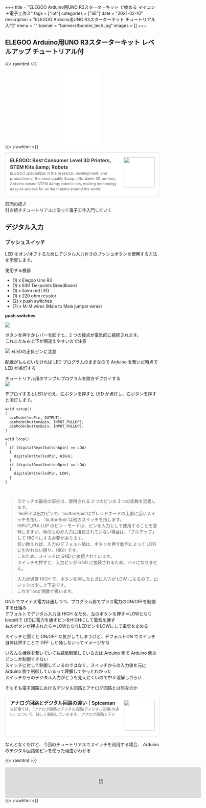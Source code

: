 +++
title = "ELEGOO Arduino用UNO R3スターターキット で始める マイコン＋電子工作３"
tags = ["iot"]
categories = ["SE"]
date = "2021-02-10"
description = "ELEGOO Arduino用UNO R3スターターキット チュートリアル入門"
menu = ""
banner = "banners/bunner_tech.jpg"
images = []
+++

## ELEGOO Arduino用UNO R3スターターキット レベルアップ チュートリアル付

{{< rawhtml >}} 
<div style="text-align: center;;">
<iframe style="width:120px;height:240px;" marginwidth="0" marginheight="0" scrolling="no" frameborder="0" src="//rcm-fe.amazon-adsystem.com/e/cm?lt1=_blank&bc1=FFFFFF&IS2=1&bg1=FFFFFF&fc1=000000&lc1=0000FF&t=sinokyoufu-22&language=ja_JP&o=9&p=8&l=as4&m=amazon&f=ifr&ref=as_ss_li_til&asins=B06XF2HZGT&linkId=0f6f39010078d52b6dd7106fceb44609"></iframe>
</div>
{{< /rawhtml >}}

<div class="blogcardfu" style="width:auto;max-width:9999px;border:1px solid #E0E0E0;border-radius:3px;margin:10px 0;padding:15px;line-height:1.4;text-align:left;background:#FFFFFF;"><a href="https://www.elegoo.com/" target="_blank" style="display:block;text-decoration:none;"><span class="blogcardfu-image" style="float:right;width:100px;padding:0 0 0 10px;margin:0 0 5px 5px;"><img src="https://images.weserv.nl/?w=100&url=ssl:cdn.shopify.com/s/files/1/0296/9026/5648/files/308ec23709872bfbfd2a2b975b121008_ab56db2e-c179-43c0-b357-9dae066a2b93.jpg?v=1611368475" width="100" style="width:100%;height:auto;max-height:100px;min-width:0;border:0 none;margin:0;"></span><br style="display:none"><span class="blogcardfu-title" style="font-size:112.5%;font-weight:700;color:#333333;margin:0 0 5px 0;">ELEGOO: Best Consumer Level 3D Printers, STEM Kits &amp;amp; Robots</span><br><span class="blogcardfu-content" style="font-size:87.5%;font-weight:400;color:#666666;">ELEGOO specializes in the research, development, and production of the most quality &amp;amp; affordable 3D printers, Arduino-based STEM &amp;amp; robotic kits, making technolegy easy-to-access for all the makers around the world.</span><br><span style="clear:both;display:block;overflow:hidden;height:0;">&nbsp;</span></a></div>

前回の続き  
引き続きチュートリアルに沿って電子工作入門していく  

## デジタル入力

### プッシュスイッチ
LED をオン/オフするためにデジタル入力付きのプッシュボタンを使用する方法
を学習します。   

使用する機器  

* (1) x Elegoo Uno R3 
* (1) x 830 Tie-points Breadboard 
* (1) x 5mm red LED 
* (1) x 220 ohm resistor 
* (2) x push switches 
* (7) x M-M wires (Male to Male jumper wires) 

**push switches**  

<img src="/images/2021/se/arduino/tutorial-18.png" />  

ボタンを押すかレバーを回すと、2 つの接点が電気的に接続されます。  
これまた左右上下が間違えやすいので注意  

<img src="/images/2021/se/arduino/tutorial-19.png" />  
※LEDの正負ピンに注意

配線がもんだいなければ LED プログラムのままなので Arduino を繋いだ時点で LED が点灯する  

チュートリアル用のサンプルプログラムを開きデプロイする  
<img src="/images/2021/se/arduino/tutorial-20.png" />  

デプロイするとLEDが消え、左ボタンを押すと LED が点灯し、右ボタンを押すと消灯します。  

```
void setup() 
{
  pinMode(ledPin, OUTPUT);
  pinMode(buttonApin, INPUT_PULLUP);  
  pinMode(buttonBpin, INPUT_PULLUP);  
}

void loop() 
{
  if (digitalRead(buttonApin) == LOW)
  {
    digitalWrite(ledPin, HIGH);
  }
  if (digitalRead(buttonBpin) == LOW)
  {
    digitalWrite(ledPin, LOW);
  }
}
```
<br />

> スケッチの最初の部分は、使用される 3 つのピンの 3 つの変数を定義します。  
'ledPin'は出力ピンで、'buttonApin'はブレッドボードの上部に近いスイッチを指し、  'buttonBpin'は他のスイッチを指します。  
INPUT_PULLUP のピン・モードは、ピンを入力として使用することを意味しますが、他のものが入力に接続されていない場合は、「プルアップ」して HIGH にする必要があります。  
言い換えれば、入力のデフォルト値は、ボタンを押す動作によって LOW に引かれない限り、HIGH です。  
このため、スイッチは GND に接続されています。  
スイッチを押すと、入力ピンが GND に接続されるため、ハイになりません。    

> 入力が通常 HIGH で、ボタンを押したときに入力が LOW になるので、ロジックは少し上下逆です。  
これを'loop'関数で扱います。  

GND でマイナス電力は通しつつ、プログラム側でプラス電力のON/OFFを制御する仕組み  
デフォルトでデジタル入力は HIGH なため、左のボタンを押す＝LOWとなり  
loop内で LEDに電力を通すピンをHIGHにして電気を通す  
右のボタンが押されたら＝LOWとなりLEDピンをLOWにして電気を止める  

スイッチと聞くと ON/OFF な気がしてしまうけど、デフォルトON でスイッチ自体は押すことで OFF しか発しないってイメージかな  

いろんな機器を繋いでいても結局制御しているのは Arduino 側で Arduino 側のピンしか制御できない  
スイッチに対して制御しているのではなく、スイッチからの入力値を元に Arduino 側で制御しているって理解してやっとわかった  
スイッチからのデジタル入力がどうも見えにくいので中々理解しづらい  

そもそも電子回路におけるデジタル回路とアナログ回路とは何なのか  

<div class="blogcardfu" style="width:auto;max-width:9999px;border:1px solid #E0E0E0;border-radius:3px;margin:10px 0;padding:15px;line-height:1.4;text-align:left;background:#FFFFFF;"><a href="https://spiceman.jp/analog-digital-circuit/" target="_blank" style="display:block;text-decoration:none;"><span class="blogcardfu-image" style="float:right;width:100px;padding:0 0 0 10px;margin:0 0 5px 5px;"><img src="https://images.weserv.nl/?w=100&url=ssl:spiceman.jp/wp-content/uploads/media-library-folders/circuit-knowledge/what-analog-circuit/analog-digital-circuit/analog-digital-circuit.jpg" width="100" style="width:100%;height:auto;max-height:100px;min-width:0;border:0 none;margin:0;"></span><br style="display:none"><span class="blogcardfu-title" style="font-size:112.5%;font-weight:700;color:#333333;margin:0 0 5px 0;">アナログ回路とデジタル回路の違い｜Spiceman</span><br><span class="blogcardfu-content" style="font-size:87.5%;font-weight:400;color:#666666;">当記事では、「アナログ回路とデジタル回路(ディジタル回路)の違い」について、詳しく解説していきます。 アナログ回路とデジ</span><br><span style="clear:both;display:block;overflow:hidden;height:0;">&nbsp;</span></a></div>

なんとなくだけど、今回のチュートリアルでスイッチを利用する場合、 Arduino のデジタル回路側ピンを使った理由がわかる  

{{< rawhtml >}} 
<div style="text-align: center;;">
<iframe src="https://rcm-fe.amazon-adsystem.com/e/cm?o=9&p=293&l=ur1&category=amazonrotate&f=ifr&linkID=d69db1f209bc15798210ca62263bede2&t=sinokyoufu-22&tracking_id=sinokyoufu-22" width="640" height="100" scrolling="no" border="0" marginwidth="0" style="border:none;" frameborder="0"></iframe>
</div>
{{< /rawhtml >}}
